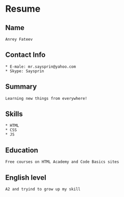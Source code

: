 # Resume
## Name
    Anrey Fateev
## Contact Info
    * E-male: mr.saysprin@yahoo.com
    * Skype: Saysprin
## Summary
    Learning new things from everywhere!
## Skills 
    * HTML
    * CSS
    * JS
## Education
    Free courses on HTML Academy and Code Basics sites
## English level
    A2 and tryind to grow up my skill
